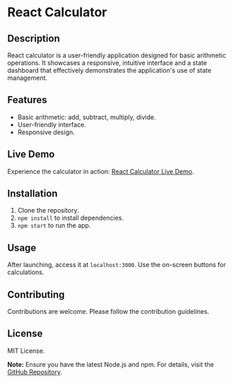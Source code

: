 # React Calculator

## Description

React calculator is a user-friendly application designed for basic arithmetic operations. It showcases a responsive, intuitive interface and a state dashboard that effectively demonstrates the application's use of state management.

## Features

- Basic arithmetic: add, subtract, multiply, divide.
- User-friendly interface.
- Responsive design.

## Live Demo

Experience the calculator in action: [React Calculator Live Demo](https://brnwll-react-calculator.netlify.app/).

## Installation

1. Clone the repository.
2. `npm install` to install dependencies.
3. `npm start` to run the app.

## Usage

After launching, access it at `localhost:3000`. Use the on-screen buttons for calculations.

## Contributing

Contributions are welcome. Please follow the contribution guidelines.

## License

MIT License.

**Note:** Ensure you have the latest Node.js and npm. For details, visit the [GitHub Repository](https://github.com/brnwll/react-calculator).

